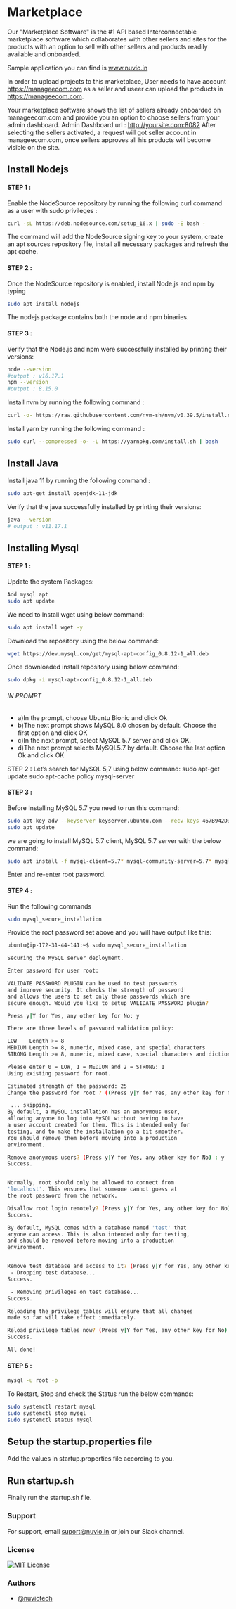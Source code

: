 # Marketplace

Our "Marketplace Software" is the #1 API based Interconnectable marketplace software which collaborates with other sellers and sites for the products with an option to sell with other sellers and products readily available and onboarded.

Sample application you can find is www.nuvio.in

In order to upload projects to this marketplace, User needs to have account https://manageecom.com as a seller and useer can upload the products in https://manageecom.com. 

Your marketplace software shows the list of sellers already onboarded on manageecom.com and provide you an option to choose sellers from your admin dashboard.
Admin Dashboard url : http://yoursite.com:8082
After selecting the sellers activated, a request will got seller account in manageecom.com, once sellers approves all his products will become visible on the site. 


## Install Nodejs

#### STEP 1 :
Enable the NodeSource repository by running the following curl command as a user with sudo privileges :
```bash
curl -sL https://deb.nodesource.com/setup_16.x | sudo -E bash -
```
The command will add the NodeSource signing key to your system, create an apt sources repository file, install all necessary packages and refresh the apt cache.
#### STEP 2 :
Once the NodeSource repository is enabled, install Node.js and npm by typing
```bash
sudo apt install nodejs
```
The nodejs package contains both the node and npm binaries.

#### STEP 3 :
Verify that the Node.js and npm were successfully installed by printing their versions:

```bash
node --version
#output : v16.17.1
npm --version
#output : 8.15.0
```

Install nvm by running the following command :
```bash
curl -o- https://raw.githubusercontent.com/nvm-sh/nvm/v0.39.5/install.sh | bash
```
Install yarn by running the following command :
````bash
sudo curl --compressed -o- -L https://yarnpkg.com/install.sh | bash
````

## Install Java
Install java 11 by running the following command :
```bash
sudo apt-get install openjdk-11-jdk
```
Verify that the java successfully installed by printing their versions:
```bash
java --version
# output : v11.17.1
```

## Installing Mysql
#### STEP 1 :
Update the system Packages:
```bash
Add mysql apt 
sudo apt update
```
We need to Install wget using below command:
```bash
sudo apt install wget -y
```
Download the repository using the below command:
```bash
wget https://dev.mysql.com/get/mysql-apt-config_0.8.12-1_all.deb
```
Once downloaded install repository using below command:
```bash
sudo dpkg -i mysql-apt-config_0.8.12-1_all.deb
```

###### IN PROMPT
- a)In the prompt, choose Ubuntu Bionic and click Ok
- b)The next prompt shows MySQL 8.0 chosen by default. Choose the first option and click OK
- c)In the next prompt, select MySQL 5.7 server and click OK.
- d)The next prompt selects MySQL5.7 by default. Choose the last option Ok and click OK

STEP 2 : 
Let’s search for MySQL 5,7 using below command:
sudo apt-get update
sudo apt-cache policy mysql-server

#### STEP 3 :
Before Installing MySQL 5.7 you need to run this command:
```bash
sudo apt-key adv --keyserver keyserver.ubuntu.com --recv-keys 467B942D3A79BD29
sudo apt update
```

we are going to install MySQL 5.7 client, MySQL 5.7 server with the below command:
```bash
sudo apt install -f mysql-client=5.7* mysql-community-server=5.7* mysql-server=5.7*
```
Enter and re-enter root password.
#### STEP 4 : 
Run the following commands
```bash
sudo mysql_secure_installation
```
Provide the root password set above and you will have output like this:
```bash
ubuntu@ip-172-31-44-141:~$ sudo mysql_secure_installation

Securing the MySQL server deployment.

Enter password for user root:

VALIDATE PASSWORD PLUGIN can be used to test passwords
and improve security. It checks the strength of password
and allows the users to set only those passwords which are
secure enough. Would you like to setup VALIDATE PASSWORD plugin?

Press y|Y for Yes, any other key for No: y

There are three levels of password validation policy:

LOW    Length >= 8
MEDIUM Length >= 8, numeric, mixed case, and special characters
STRONG Length >= 8, numeric, mixed case, special characters and dictionary file

Please enter 0 = LOW, 1 = MEDIUM and 2 = STRONG: 1
Using existing password for root.

Estimated strength of the password: 25
Change the password for root ? ((Press y|Y for Yes, any other key for No) : no

 ... skipping.
By default, a MySQL installation has an anonymous user,
allowing anyone to log into MySQL without having to have
a user account created for them. This is intended only for
testing, and to make the installation go a bit smoother.
You should remove them before moving into a production
environment.

Remove anonymous users? (Press y|Y for Yes, any other key for No) : y
Success.


Normally, root should only be allowed to connect from
'localhost'. This ensures that someone cannot guess at
the root password from the network.

Disallow root login remotely? (Press y|Y for Yes, any other key for No) : y
Success.

By default, MySQL comes with a database named 'test' that
anyone can access. This is also intended only for testing,
and should be removed before moving into a production
environment.


Remove test database and access to it? (Press y|Y for Yes, any other key for No) : y
 - Dropping test database...
Success.

 - Removing privileges on test database...
Success.

Reloading the privilege tables will ensure that all changes
made so far will take effect immediately.

Reload privilege tables now? (Press y|Y for Yes, any other key for No) : y
Success.

All done!

```
#### STEP 5 : 
```bash
mysql -u root -p 
```
To Restart, Stop and check the Status run the below commands:
```bash
sudo systemctl restart mysql
sudo systemctl stop mysql
sudo systemctl status mysql
```
## Setup the startup.properties file
Add the values in startup.properties file according to you.

## Run startup.sh
Finally run the startup.sh file.


### Support

For support, email suport@nuvio.in or join our Slack channel.

### License

[![MIT License](https://img.shields.io/badge/License-BETA-green.svg)](https://choosealicense.com/licenses/mit/)

### Authors

- [@nuviotech](https://github.com/nuviotech)

